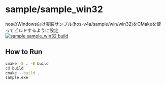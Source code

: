 # sample/sample_win32

hosのWindows向け実装サンプル(hos-v4a/sample/win/win32)をCMakeを使ってビルドするように設定  
[![sample sample_win32 build](https://github.com/steelpipe75/itron_training_hos/actions/workflows/CI-sample-sample_win32.yml/badge.svg)](https://github.com/steelpipe75/itron_training_hos/actions/workflows/CI-sample-sample_win32.yml)

## How to Run

```bat
cmake -S . -B build
cd build
cmake --build .
sample.exe
```
